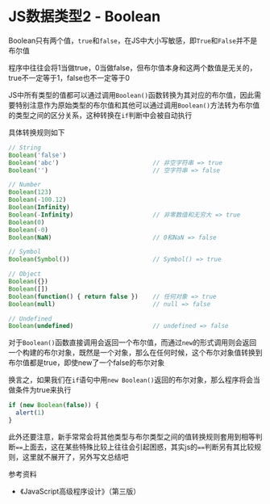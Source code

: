 # JS数据类型2 - Boolean


Boolean只有两个值，`true`和`false`，在JS中大小写敏感，即`True`和`False`并不是布尔值

程序中往往会将1当做true，0当做false，但布尔值本身和这两个数值是无关的，true不一定等于1，false也不一定等于0

JS中所有类型的值都可以通过调用`Boolean()`函数转换为其对应的布尔值，因此需要特别注意作为原始类型的布尔值和其他可以通过调用`Boolean()`方法转为布尔值的类型之间的区分关系，这种转换在`if`判断中会被自动执行

具体转换规则如下

```js
// String
Boolean('false') 
Boolean('abc')                          // 非空字符串 => true
Boolean('')                             // 空字符串 => false

// Number
Boolean(123)
Boolean(-100.12)
Boolean(Infinity)
Boolean(-Infinity)                      // 非零数值和无穷大 => true
Boolean(0)
Boolean(-0)
Boolean(NaN)                            // 0和NaN => false

// Symbol
Boolean(Symbol())                       // Symbol() => true

// Object
Boolean({})
Boolean([])
Boolean(function() { return false })    // 任何对象 => true
Boolean(null)                           // null => false

// Undefined
Boolean(undefined)                      // undefined => false
```

对于`Boolean()`函数直接调用会返回一个布尔值，而通过`new`的形式调用则会返回一个构建的布尔对象，既然是一个对象，那么在任何时候，这个布尔对象值转换到布尔值都是true，即使new了一个false的布尔对象

换言之，如果我们在`if`语句中用`new Boolean()`返回的布尔对象，那么程序将会当做条件为true来执行

```js
if (new Boolean(false)) {
  alert(1)
}
```

此外还要注意，新手常常会将其他类型与布尔类型之间的值转换规则套用到相等判断`==`上面去，这在某些特殊比较上往往会引起困惑，其实js的`==`判断另有其比较规则，这里就不展开了，另外写文总结吧


参考资料
- 《JavaScript高级程序设计》（第三版）